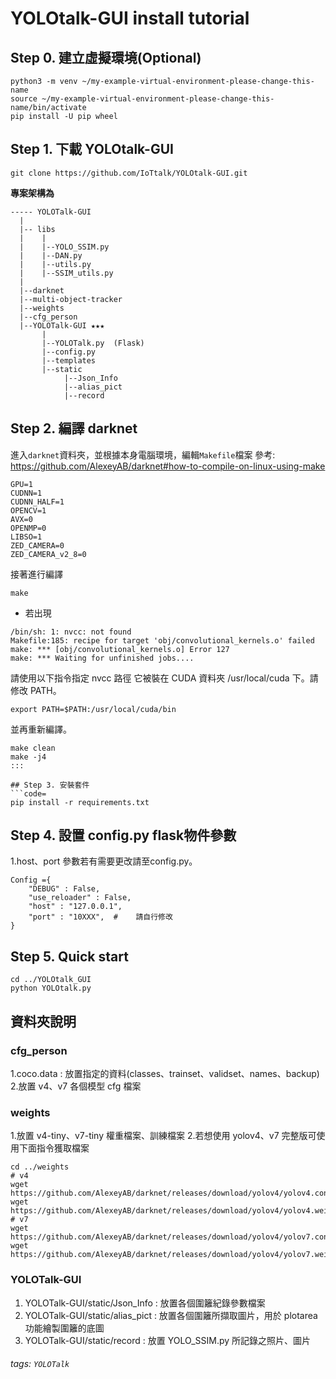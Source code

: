 # YOLOtalk-GUI install tutorial


## Step 0. 建立虛擬環境(Optional) 
```code=
python3 -m venv ~/my-example-virtual-environment-please-change-this-name
source ~/my-example-virtual-environment-please-change-this-name/bin/activate
pip install -U pip wheel
```

## Step 1. 下載 YOLOtalk-GUI 

```bash=
git clone https://github.com/IoTtalk/YOLOtalk-GUI.git
```
**專案架構為**
```
----- YOLOTalk-GUI
  |
  |-- libs 
  |    |
  |    |--YOLO_SSIM.py
  |    |--DAN.py
  |    |--utils.py
  |    |--SSIM_utils.py
  |
  |--darknet  
  |--multi-object-tracker
  |--weights
  |--cfg_person
  |--YOLOTalk-GUI ★★★
       |
       |--YOLOTalk.py  (Flask)
       |--config.py
       |--templates
       |--static
            |--Json_Info
            |--alias_pict
            |--record
```                        
## Step 2. 編譯 darknet
進入```darknet```資料夾，並根據本身電腦環境，編輯```Makefile```檔案
參考: https://github.com/AlexeyAB/darknet#how-to-compile-on-linux-using-make
```code=
GPU=1
CUDNN=1
CUDNN_HALF=1
OPENCV=1
AVX=0
OPENMP=0
LIBSO=1
ZED_CAMERA=0
ZED_CAMERA_v2_8=0
```
接著進行編譯
```code=
make
```


- 若出現
```code= 
/bin/sh: 1: nvcc: not found
Makefile:185: recipe for target 'obj/convolutional_kernels.o' failed
make: *** [obj/convolutional_kernels.o] Error 127
make: *** Waiting for unfinished jobs....
```
請使用以下指令指定 nvcc 路徑
它被裝在 CUDA 資料夾 /usr/local/cuda 下。請修改 PATH。
```code=
export PATH=$PATH:/usr/local/cuda/bin
```
並再重新編譯。

```code=
make clean
make -j4
:::
 
## Step 3. 安裝套件 
```code=
pip install -r requirements.txt
```

## Step 4. 設置 config.py flask物件參數
1.host、port 參數若有需要更改請至config.py。
```code=
Config ={
    "DEBUG" : False,
    "use_reloader" : False,
    "host" : "127.0.0.1",
    "port" : "10XXX",  #    請自行修改
}
```
## Step 5. Quick start
```=
cd ../YOLOtalk_GUI
python YOLOtalk.py
```

## 資料夾說明

### cfg_person

1.coco.data : 放置指定的資料(classes、trainset、validset、names、backup)
2.放置 v4、v7 各個模型 cfg 檔案

### weights

1.放置 v4-tiny、v7-tiny 權重檔案、訓練檔案
2.若想使用 yolov4、v7 完整版可使用下面指令獲取檔案
```code=
cd ../weights
# v4
wget https://github.com/AlexeyAB/darknet/releases/download/yolov4/yolov4.conv.137
wget https://github.com/AlexeyAB/darknet/releases/download/yolov4/yolov4.weights
# v7
wget https://github.com/AlexeyAB/darknet/releases/download/yolov4/yolov7.conv.132
wget https://github.com/AlexeyAB/darknet/releases/download/yolov4/yolov7.weights
```


### YOLOTalk-GUI

1. YOLOTalk-GUI/static/Json_Info  : 放置各個圍籬紀錄參數檔案
2. YOLOTalk-GUI/static/alias_pict : 放置各個圍籬所擷取圖片，用於 plotarea 功能繪製圍籬的底圖
3. YOLOTalk-GUI/static/record     : 放置 YOLO_SSIM.py 所記錄之照片、圖片

###### tags: `YOLOTalk` 
